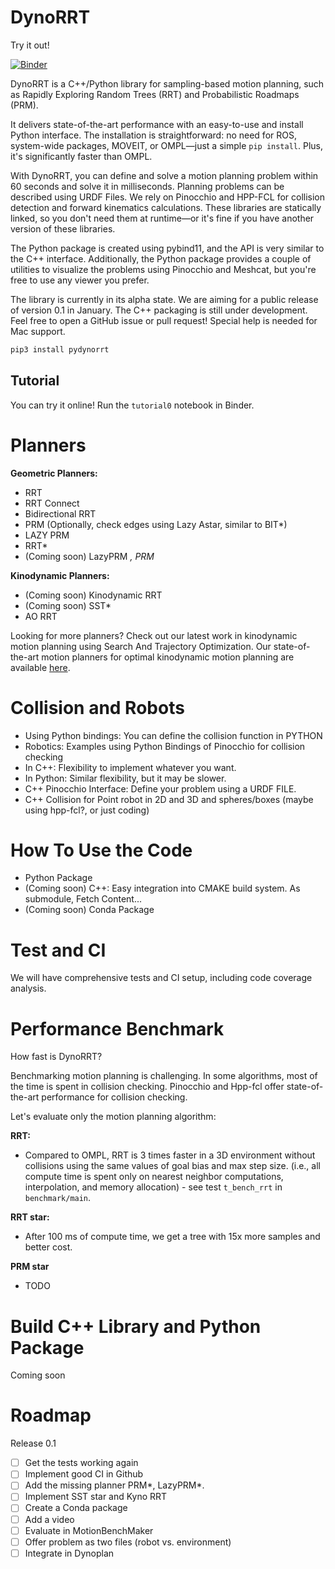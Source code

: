 # DynoRRT

Try it out!

[![Binder](https://mybinder.org/badge_logo.svg)](https://mybinder.org/v2/gh/quimortiz/dynoRRT/1083e97?labpath=notebooks%2Ftutorial0.ipynb)


DynoRRT is a C++/Python library for sampling-based motion planning, such as Rapidly Exploring Random Trees (RRT) and Probabilistic Roadmaps (PRM).

It delivers state-of-the-art performance with an easy-to-use and install Python interface. The installation is straightforward: no need for ROS, system-wide packages, MOVEIT, or OMPL—just a simple `pip install`. Plus, it's significantly faster than OMPL.

With DynoRRT, you can define and solve a motion planning problem within 60 seconds and solve it in milliseconds. Planning problems can be described using URDF Files. We rely on Pinocchio and HPP-FCL for collision detection and forward kinematics calculations. These libraries are statically linked, so you don't need them at runtime—or it's fine if you have another version of these libraries.

The Python package is created using pybind11, and the API is very similar to the C++ interface. Additionally, the Python package provides a couple of utilities to visualize the problems using Pinocchio and Meshcat, but you're free to use any viewer you prefer.

The library is currently in its alpha state. We are aiming for a public release of version 0.1 in January. The C++ packaging is still under development. Feel free to open a GitHub issue or pull request! Special help is needed for Mac support. 

```bash
pip3 install pydynorrt
```

## Tutorial

You can try it online! Run the `tutorial0` notebook in Binder.




# Planners

**Geometric Planners:**
- RRT
- RRT Connect
- Bidirectional RRT
- PRM (Optionally, check edges using Lazy Astar, similar to BIT*)
- LAZY PRM
- RRT\*
- (Coming soon) LazyPRM *, PRM*

**Kinodynamic Planners:**
- (Coming soon) Kinodynamic RRT
- (Coming soon) SST*
- AO RRT

Looking for more planners? Check out our latest work in kinodynamic motion planning using Search And Trajectory Optimization. Our state-of-the-art motion planners for optimal kinodynamic motion planning are available [here](https://github.com/quimortiz/dynoplan).

# Collision and Robots

- Using Python bindings: You can define the collision function in PYTHON
- Robotics: Examples using Python Bindings of Pinocchio for collision checking
- In C++: Flexibility to implement whatever you want.
- In Python: Similar flexibility, but it may be slower.
- C++ Pinocchio Interface: Define your problem using a URDF FILE.
- C++ Collision for Point robot in 2D and 3D and spheres/boxes (maybe using hpp-fcl?, or just coding)

# How To Use the Code

- Python Package
- (Coming soon) C++: Easy integration into CMAKE build system. As submodule, Fetch Content...
- (Coming soon) Conda Package

# Test and CI

We will have comprehensive tests and CI setup, including code coverage analysis.

# Performance Benchmark

How fast is DynoRRT?

Benchmarking motion planning is challenging. In some algorithms, most of the time is spent in collision checking. Pinocchio and Hpp-fcl offer state-of-the-art performance for collision checking.

Let's evaluate only the motion planning algorithm:

**RRT:**
- Compared to OMPL, RRT is 3 times faster in a 3D environment without collisions using the same values of goal bias and max step size. (i.e., all compute time is spent only on nearest neighbor computations, interpolation, and memory allocation) - see test `t_bench_rrt` in `benchmark/main`.

**RRT star:**
- After 100 ms of compute time, we get a tree with 15x more samples and better cost.

**PRM star**
- TODO


# Build C++ Library and Python Package

Coming soon

# Roadmap


Release 0.1

- [ ] Get the tests working again
- [ ] Implement good CI in Github
- [ ] Add the missing planner PRM\*, LazyPRM\*.
- [ ] Implement SST star and Kyno RRT
- [ ] Create a Conda package
- [ ] Add a video
- [ ] Evaluate in MotionBenchMaker
- [ ] Offer problem as two files (robot vs. environment)
- [ ] Integrate in Dynoplan
